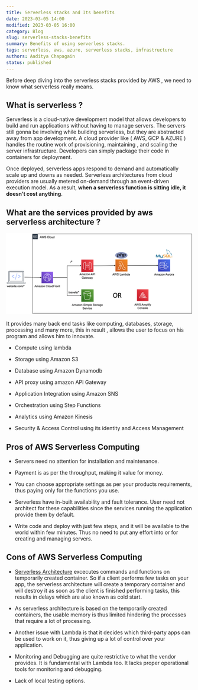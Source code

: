 ```yaml
---
title: Serverless stacks and Its benefits
date: 2023-03-05 14:00
modified: 2023-03-05 16:00
category: Blog
slug: serverless-stacks-benefits
summary: Benefits of using serverless stacks.
tags: serverless, aws, azure, serverless stacks, infrastructure
authors: Aaditya Chapagain
status: published
---
```


Before deep diving into the serverless stacks provided by AWS , we need to know what serverless really means.

## What is serverless ?

Serverless is a cloud-native development model that allows developers to build and run applications without having to manage servers. The servers still gonna be involving while building serverless, but they are abstracted away from app development. A cloud provider like ( AWS, GCP & AZURE ) handles the routine work of provisioning, maintaining , and scaling the server infrastructure. Developers can simply package their code in containers for deployment.

Once deployed, serverless apps respond to demand and automatically scale up and downs as needed. Serverless architectures from cloud providers are usually metered on-demand through an event-driven execution model. As a result, **when a serverless function is sitting idle, it doesn’t cost anything**.

## What are the services provided by aws serverless architecture ?

[![serverless stack aws](/images/blog/serverlessstack.png)](https://aadiimages.imgix.net/images/blog/serverlessstack.png)

It provides many back end tasks like computing, databases, storage, processing and many more, this in result , allows the user to focus on his program and allows him to innovate.

- Compute using lambda

- Storage using Amazon S3

- Database using Amazon Dynamodb

- API proxy using amazon API Gateway

- Application Integration using Amazon SNS

- Orchestration using Step Functions

- Analytics using Amazon Kinesis

- Security & Access Control using its identity and Access Management

## Pros of AWS Serverless Computing

- Servers need no attention for installation and maintenance.

- Payment is as per the throughput, making it value for money.

- You can choose appropriate settings as per your products requirements, thus paying only for the functions you use.

- Serverless have in-built availability and fault tolerance. User need not architect for these capabilities since the services running the application provide them by default.

- Write code and deploy with just few steps, and it will be available to the world within few minutes. Thus no need to put any effort into or for creating and managing servers.

## Cons of AWS Serverless Computing

- [Serverless Architecture](https://aws.amazon.com/lambda/serverless-architectures-learn-more/) excecutes commands and functions on temporarily created container. So if a client performs few tasks on your app, the serverless architecture will create a temporary container and will destroy it as soon as the client is finished performing tasks, this results in delays which are also known as cold start.

- As serverless architecture is based on the temporarily created containers, the usable memory is thus limited hindering the processes that require a lot of processing.

- Another issue with Lambda is that it decides which third-party apps can be used to work on it, thus giving up a lot of control over your application.

- Monitoring and Debugging are quite restrictive to what the vendor provides. It is fundamental with Lambda too. It lacks proper operational tools for monitoring and debugging.

- Lack of local testing options.
